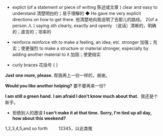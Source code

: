- explict
(of a statement or piece of writing 陈述或文章 ) clear and easy to understand 清楚明白的；易于理解的
◆ He gave me very explicit directions on how to get there. 他清楚地向我说明了去那儿的路线。
2(of a person 人 ) saying sth clearly, exactly and openly （说话）清晰的，明确的；直言的；坦率的

- reinforce
reinforce sth to make a feeling, an idea, etc. stronger 加强；充实；使更强烈
to make a structure or material stronger, especially by adding another material to it 加固；使更结实

- curly braces 花括号  { }

**Just one more, please.**
帮我再上一份一样的，谢谢。

**Would you like another helping?**
要不要再来一份?


**I am still a green hand.**
**I am afraid I don't know much about that.** 
我还是个新手。


- 拒绝别人的邀请
**I can't make it at that time.**
**Sorry, I'm tied up all day, how about this weekend?**

1,2,3,4,5,and so forth        
12345，以此类推
